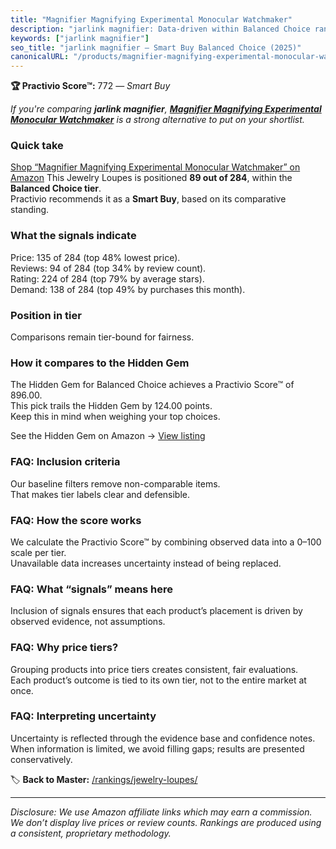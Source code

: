 ```yaml
---
title: "Magnifier Magnifying Experimental Monocular Watchmaker"
description: "jarlink magnifier: Data-driven within Balanced Choice ranking using the Practivio Score™. Positioned by quality, value, demand, findability, momentum."
keywords: ["jarlink magnifier"]
seo_title: "jarlink magnifier — Smart Buy Balanced Choice (2025)"
canonicalURL: "/products/magnifier-magnifying-experimental-monocular-watchmaker-B09N74X4YY/"
---
```


**🏆 Practivio Score™:** 772 — _Smart Buy_


*If you're comparing **jarlink magnifier**, **[Magnifier Magnifying Experimental Monocular Watchmaker](https://www.amazon.com/dp/B09N74X4YY?tag=practivio-20)** is a strong alternative to put on your shortlist.*
### Quick take
[Shop “Magnifier Magnifying Experimental Monocular Watchmaker” on Amazon](https://www.amazon.com/dp/B09N74X4YY?tag=practivio-20)
This Jewelry Loupes is positioned **89 out of 284**, within the **Balanced Choice tier**.  
Practivio recommends it as a **Smart Buy**, based on its comparative standing.

### What the signals indicate
Price: 135 of 284 (top 48% lowest price).  
Reviews: 94 of 284 (top 34% by review count).  
Rating: 224 of 284 (top 79% by average stars).  
Demand: 138 of 284 (top 49% by purchases this month).

### Position in tier
Comparisons remain tier-bound for fairness.

### How it compares to the Hidden Gem
The Hidden Gem for Balanced Choice achieves a Practivio Score™ of 896.00.  
This pick trails the Hidden Gem by 124.00 points.  
Keep this in mind when weighing your top choices.  

See the Hidden Gem on Amazon → [View listing](https://www.amazon.com/dp/B08XXF1VCS?tag=practivio-20)

### FAQ: Inclusion criteria
Our baseline filters remove non-comparable items.  
That makes tier labels clear and defensible.

### FAQ: How the score works
We calculate the Practivio Score™ by combining observed data into a 0–100 scale per tier.  
Unavailable data increases uncertainty instead of being replaced.

### FAQ: What “signals” means here
Inclusion of signals ensures that each product’s placement is driven by observed evidence, not assumptions.

### FAQ: Why price tiers?
Grouping products into price tiers creates consistent, fair evaluations.  
Each product’s outcome is tied to its own tier, not to the entire market at once.

### FAQ: Interpreting uncertainty
Uncertainty is reflected through the evidence base and confidence notes.  
When information is limited, we avoid filling gaps; results are presented conservatively.


🏷️ **Back to Master:** [/rankings/jewelry-loupes/](/rankings/jewelry-loupes/)

---
_Disclosure: We use Amazon affiliate links which may earn a commission. We don’t display live prices or review counts. Rankings are produced using a consistent, proprietary methodology._
